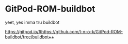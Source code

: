 # GitPod-ROM-buildbot
yeet, yes imma tru buildbot

https://gitpod.io/#https://github.com/I-n-o-k/GitPod-ROM-buildbot/tree/buildbot++

